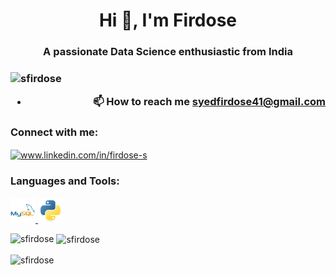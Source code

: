 <h1 align="center">Hi 👋, I'm Firdose</h1>
<h3 align="center">A passionate Data Science enthusiastic from India</h3>

<h3 align="right" alt ="coding" width="400" src="https://tse1.mm.bing.net/th?id=OIP.gUgIK8kl8QXyt7ohG2L8CQHaC5&pid=Api&P=0&h=180">

<p align="left"><img src="https://komarev.com/ghpvc/?username=sfirdose&label=Profile%20views&color=0e75b6&style=flat" alt="sfirdose" /> </p>

- 📫 How to reach me **syedfirdose41@gmail.com**

<h3 align="left">Connect with me:</h3>

<p align="left">
<a href="https://linkedin.com/in/www.linkedin.com/in/firdoses" target="blank"><img align="center" src="https://raw.githubusercontent.com/rahuldkjain/github-profile-readme-generator/master/src/images/icons/Social/linked-in-alt.svg" alt="www.linkedin.com/in/firdose-s" height="30" width="40" /></a>
</p>

<h3 align="left">Languages and Tools:</h3>
<p align="left"> <a href="https://www.mysql.com/" target="_blank" rel="noreferrer"> <img src="https://raw.githubusercontent.com/devicons/devicon/master/icons/mysql/mysql-original-wordmark.svg" alt="mysql" width="40" height="40"/> </a> <a href="https://www.python.org" target="_blank" rel="noreferrer"> <img src="https://raw.githubusercontent.com/devicons/devicon/master/icons/python/python-original.svg" alt="python" width="40" height="40"/> </a> </p>

<p><img align="left" src="https://github-readme-stats.vercel.app/api/top-langs?username=sfirdose&show_icons=true&locale=en&layout=compact" alt="sfirdose" /></p>

<p>&nbsp;<img align="center" src="https://github-readme-stats.vercel.app/api?username=sfirdose&show_icons=true&locale=en" alt="sfirdose" /></p>

<p><img align="center" src="https://github-readme-streak-stats.herokuapp.com/?user=sfirdose&" alt="sfirdose" /></p>
